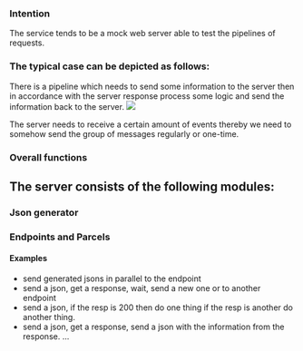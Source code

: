 ### Intention
The service tends to be a mock web server able to test the pipelines of requests.

### The typical case can be depicted as follows:

There is a pipeline which needs to send some information to the server 
then in accordance with the server response process some logic and send the information back to the server. 
![](http://www.plantuml.com/plantuml/proxy?src=https://raw.githubusercontent.com/besok/test-server-flow/master/doc/example.plantuml)

The server needs to receive a certain amount of events thereby we need to somehow send the group of messages regularly or one-time.



### Overall functions
 The server consists of the following modules:
 - 


### Json generator

### Endpoints and Parcels

#### Examples
- send generated jsons in parallel to the endpoint
- send a json, get a response, wait, send a new one or to another endpoint
- send a json, if the resp is 200 then do one thing if the resp is another do another thing.
- send a json, get a response, send a json with the information from the response.
...  
 